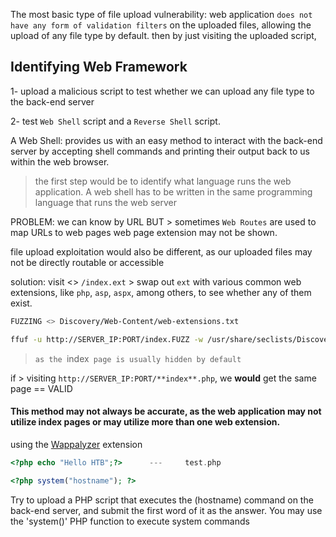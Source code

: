 
The most basic type of file upload vulnerability:
web application `does not have any form of validation filters` on the uploaded files, allowing the upload of any file type by default.
then by just visiting the uploaded script,


## Identifying Web Framework

1- upload a malicious script to test whether we can upload any file type to the back-end server

2- test `Web Shell` script and a `Reverse Shell` script.

A Web Shell:
provides us with an easy method to interact with the back-end server by accepting shell commands and printing their output back to us within the web browser.

>the first step would be to identify what language runs the web application.
A web shell has to be written in the same programming language that runs the web server

PROBLEM:
we can know by URL BUT >  sometimes `Web Routes` are used to map URLs to web pages
web page extension may not be shown.

file upload exploitation would also be different, as our uploaded files may not be directly routable or accessible

solution:
visit <> `/index.ext` > swap out `ext` with various common web extensions, like `php`, `asp`, `aspx`, among others, to see whether any of them exist.
```bash
FUZZING <> Discovery/Web-Content/web-extensions.txt
```
```bash
ffuf -u http://SERVER_IP:PORT/index.FUZZ -w /usr/share/seclists/Discovery/Web-Content/web-extensions.txt -fc '---' 

```

>`as the `index` page is usually hidden by default`


if > visiting `http://SERVER_IP:PORT/**index**.php`, we **would** get the same page == VALID

#### This method may not always be accurate, as the web application may not utilize index pages or may utilize more than one web extension.

using the [Wappalyzer](https://www.wappalyzer.com) extension


```php
<?php echo "Hello HTB";?>      ---     test.php
```

```php
<?php system("hostname"); ?>
```

Try to upload a PHP script that executes the (hostname) command on the back-end server, and submit the first word of it as the answer.
 You may use the 'system()' PHP function to execute system commands




